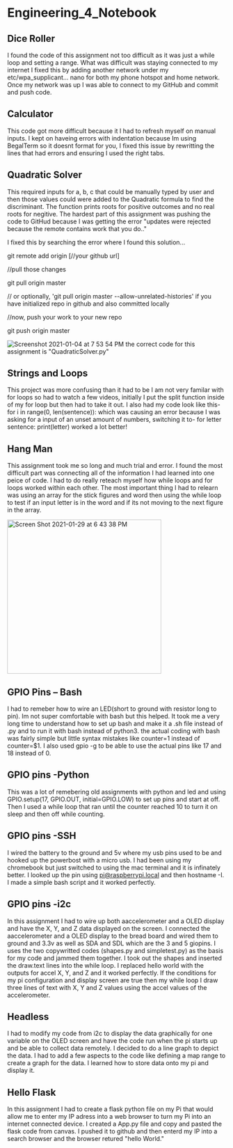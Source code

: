 # Engineering_4_Notebook

## Dice Roller
I found the code of this assignment not too difficult as it was just a while loop and setting a range. What was difficult was staying connected to my internet I fixed this by adding another network under my etc/wpa_supplicant... nano for both my phone hotspot and home network. Once my network was up I was able to connect to my GitHub and commit and push code. 

## Calculator 
This code got more difficult because it I had to refresh myself on manual inputs. I kept on haveing errors with indentation because Im using BegalTerm so it doesnt format for you, I fixed this issue by rewritting the lines that had errors and ensuring I used the right tabs. 

## Quadratic Solver
This required inputs for a, b, c that could be manually typed by user and then those values could were added to the Quadratic formula to find the discriminant. The function prints roots for positive outcomes and no real roots for negitive. The hardest part of this assignment was pushing the code to GitHud because I was getting the error "updates were rejected because the remote contains work that you do.." 

I fixed this by searching the error where I found this solution... 

git remote add origin [//your github url]

//pull those changes

git pull origin master 

// or optionally, 'git pull origin master --allow-unrelated-histories' if you have initialized repo in github and also committed locally

//now, push your work to your new repo

git push origin master

![Screenshot 2021-01-04 at 7 53 54 PM](https://user-images.githubusercontent.com/55250502/103598830-903d4d00-4ed1-11eb-963b-b7c9d294855d.png)
the correct code for this assignment is "QuadraticSolver.py"

## Strings and Loops
This project was more confusing than it had to be I am not very familar with for loops so had to watch a few videos, initially I put the split function inside of my for loop but then had to take it out. I also had my code look like this-
for i in range(0, len(sentence)):
which was causing an error because I was asking for a input of an unset amount of numbers, switching it to- 
for letter sentence: 
  print(letter) 
worked a lot better! 

## Hang Man
This assignment took me so long and much trial and error. I found the most difficult part was connecting all of the information I had learned into one peice of code. I had to do really reteach myself how while loops and for loops worked within each other. The most important thing I had to relearn was using an array for the stick figures and word then using the while loop to test if an input letter is in the word and if its not moving to the next figure in the array. 

<img width="354" alt="Screen Shot 2021-01-29 at 6 43 38 PM" src="https://user-images.githubusercontent.com/55250502/106338507-f499c500-6261-11eb-9614-a85b6c2ac341.png">

## GPIO Pins – Bash
I had to remeber how to wire an LED(short to ground with resistor long to pin). Im not super comfortable with bash but this helped. It took me a very long time to understand how to set up bash and make it a .sh file instead of .py and to run it with bash instead of python3. the actual coding with bash was fairly simple but little syntax mistakes like counter=1 instead of counter=$1. I also used gpio -g to be able to use the actual pins like 17 and 18 instead of 0. 
## GPIO pins -Python
This was a lot of remebering old assignments with python and led and using GPIO.setup(17, GPIO.OUT, initial=GPIO.LOW) to set up pins and start at off. Then I used a while loop that ran until the counter reached 10 to turn it on sleep and then off while counting. 
## GPIO pins -SSH 
I wired the battery to the ground and 5v where my usb pins used to be and hooked up the powerbost with a micro usb. I had been using my chromebook but just switched to using the mac terminal and it is infinately better. I looked up the pin using pi@raspberrypi.local 
and then hostname -I. I made a simple bash script and it worked perfectly. 

## GPIO pins -i2c 
In this assignment I had to wire up both aaccelerometer and a OLED display and have the X, Y, and Z data displayed on the screen. I connected the aaccelerometer and a OLED display to the bread board and wired them to ground and 3.3v as well as SDA and SDL which are the 3 and 5 giopins. I uses the two copywritted codes (shapes.py and simpletest.py) as the basis for my code and jammed them together. I took out the shapes and inserted the draw.text lines into the while loop. I replaced hello world with the outputs for accel X, Y, and Z and it worked perfectly. If the conditions for my pi configuration and display screen are true then my while loop I draw three lines of text with X, Y and Z values using the accel values of the accelerometer. 

## Headless
I had to modify my code from i2c to display the data graphically for one variable on the OLED screen and have the code run when the pi starts up and be able to collect data remotely. I decided to do a line graph to depict the data. I had to add a few aspects to the code like defining a map range to create a graph for the data. I learned how to store data onto my pi and display it.

## Hello Flask
In this assignment I had to create a flask python file on my Pi that would allow me to enter my IP adress into a web browser to turn my Pi into an internet connected device. I created a App.py file and copy and pasted the flask code from canvas. I pushed it to github and then enterd my IP into a search browser and the browser retured "hello World." 
